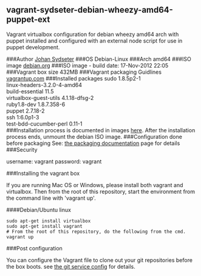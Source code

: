 ## vagrant-sydseter-debian-wheezy-amd64-puppet-ext

Vagrant virtualbox configuration for debian wheezy amd64 arch with puppet installed and configured with an external node script for use in puppet development.

###Author
[Johan Sydseter](http://www.sydseter.com)
###OS
Debian-Linux
###Arch
amd64
###ISO image
[debian.org](http://cdimage.debian.org/cdimage/wheezy_di_beta4/amd64/iso-cd/debian-wheezy-DI-b4-amd64-CD-1.iso "Debian-Wheezy amd64 ISO image")
###ISO image - build date:
17-Nov-2012 22:05
###Vagrant box size
432MB
###Vagrant packaging Guidlines
[vagrantup.com](http://vagrantup.com/v1/docs/base_boxes.html "Vagrant packaging guidelines")
###Installed packages
sudo 1.8.5p2-1<br>
linux-headers-3.2.0-4-amd64<br>
build-essential 11.5<br>
virtualbox-guest-utils 4.1.18-dfsg-2<br>
ruby1.8-dev 1.8.7.358-6<br>
puppet 2.7.18-2<br>
ssh 1:6.0p1-3<br>
test-bdd-cucumber-perl 0.11-1<br>
###Installation process
is documented in images [here](https://github.com/johansyd/vagrant-sydseter-debian-wheezy-amd64-puppet-ext/blob/master/doc/images).
After the installation process ends, unmount the debian ISO image.
###Configuration done before packaging
See: [the packaging documentation](https://github.com/johansyd/vagrant-sydseter-debian-wheezy-amd64-puppet-ext/blob/master/doc/README.md) page for details
###Security

username: vagrant
password: vagrant

###Installing the vagrant box

If you are running Mac OS or Windows, please install both vagrant and virtualbox.
Then from the root of this repository, start the environment from the
command line with 'vagrant up'.

####Debian/Ubuntu linux

    sudo apt-get install virtualbox
    sudo apt-get install vagrant
    # From the root of this repository, do the following from the cmd.
    vagrant up

###Post configuration

You can configure the Vagrant file to clone out your git repositories before the
box boots. see [the git service config](vagrant-sydseter-debian-wheezy-amd64-puppet-ext/blob/master/etc/git.yml) for details.
